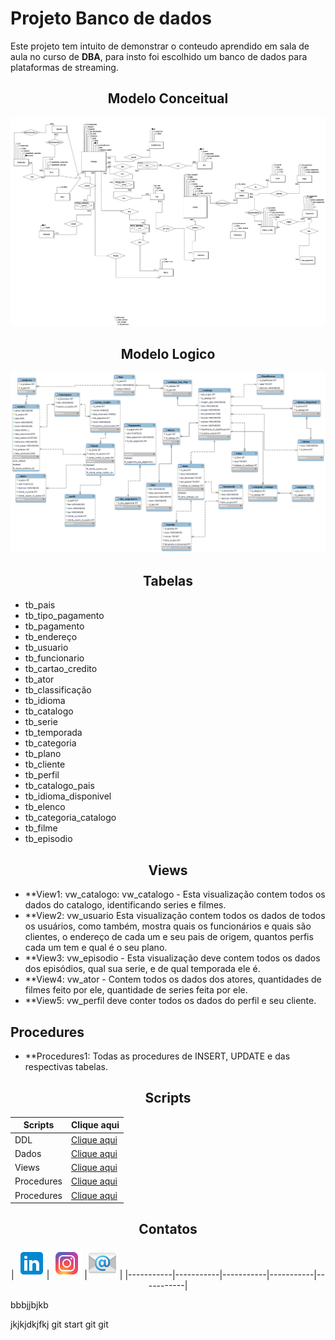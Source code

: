 
# Projeto Banco de dados

Este projeto tem intuito de demonstrar o conteudo aprendido em sala de aula no curso de **DBA**, para insto foi escolhido um banco de dados para plataformas de streaming.

<div align=center>

## Modelo Conceitual
![Modelo conceitual](./Conceitual/ConceitualProjeto1.png)
</div>

<div align=center>

## Modelo Logico
![Modelo conceitual](./Modelologico/logicofoto.png)

</div>

<div align=center>

## Tabelas
</div>

- tb_pais  
- tb_tipo_pagamento
- tb_pagamento
- tb_endereço
- tb_usuario
- tb_funcionario 
- tb_cartao_credito
- tb_ator
- tb_classificação 
- tb_idioma
- tb_catalogo
- tb_serie
- tb_temporada
- tb_categoria
- tb_plano
- tb_cliente
- tb_perfil
- tb_catalogo_pais
- tb_idioma_disponivel
- tb_elenco
- tb_categoria_catalogo
- tb_filme
- tb_episodio 

<div align=center>

## Views
</div>

- **View1: vw_catalogo: vw_catalogo - Esta visualização contem todos os dados do catalogo, identificando series e filmes. 
- **View2: vw_usuario Esta visualização contem todos os dados de todos os usuários, como também, mostra quais os funcionários e quais são clientes, o endereço de cada um e seu pais de origem,  quantos perfis cada um tem e qual é o seu plano.
- **View3: vw_episodio - Esta visualização deve contem todos os dados dos episódios, qual sua serie, e de qual temporada ele é.
- **View4: vw_ator - Contem todos os dados dos atores, quantidades de filmes feito por ele, quantidade de series feita por ele.
- **View5: vw_perfil deve conter todos os dados do perfil e seu cliente.


## Procedures
</div>

- **Procedures1: Todas as procedures de INSERT, UPDATE e das respectivas tabelas.


<div align=center>

## Scripts
</div>

|Scripts    |Clique aqui|
|-----------|-----------|
|DDL        |[Clique aqui](.//Scriptcriacaotabelas/Scriptcriacaotabelas.sql)|
|Dados      |[Clique aqui](.//Scriptinsertescolunas/Scriptinsertescolunas.sql)|
|Views      |[Clique aqui](./views/VIEWS.sql)|
|Procedures |[Clique aqui](./UpdateProcidures/Updateprocidures.sql)|
|Procedures |[Clique aqui](./InsertProcedures/Insertprocedures.sql)|

<div align=center>

## Contatos

|  [![Linkedin](/img/icons8-linkedin-48.png)](https://seulinkaqui.com)| [![Instagram](/img/icons8-instagram-48.png)](https://seulinkaqui.com) |[![Email](/img/icons8-email-48.png)](https://seulinkaqui.com) | 
|-----------|-----------|-----------|-----------|-----------|

</div>
bbbjjbjkb

jkjkjdkjfkj
git start
git git

